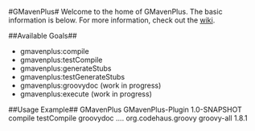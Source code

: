 #GMavenPlus#
Welcome to the home of GMavenPlus.  The basic information is below.  For more information, check out the [wiki](http://github.com/keeganwitt/GMavenPlus/wiki).

##Available Goals##
* gmavenplus:compile
* gmavenplus:testCompile
* gmavenplus:generateStubs
* gmavenplus:testGenerateStubs
* gmavenplus:groovydoc (work in progress)
* gmavenplus:execute (work in progress)

##Usage Example##
    <plugin>
      <groupId>GMavenPlus</groupId>
      <artifactId>GMavenPlus-Plugin</artifactId>
      <version>1.0-SNAPSHOT</version>
      <executions>
        <execution>
          <goals>
            <goal>compile</goal>
            <goal>testCompile</goal>
            <goal>groovydoc</goal>
          </goals>
        </execution>
      </executions>
    </plugin>
    ....
    <dependencies>
      <dependency>
        <groupId>org.codehaus.groovy</groupId>
        <artifactId>groovy-all</artifactId>
        <version>1.8.1</version>
      </dependency>
    </dependencies>
